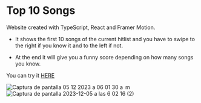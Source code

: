 # Top 10 Songs

Website created with TypeScript, React and Framer Motion.

- It shows the first 10 songs of the current hitlist and you have to swipe to the right if you know it and to the left if not.

- At the end it will give you a funny score depending on how many songs you know.

You can try it [HERE](https://top-songs-six.vercel.app/)

![Captura de pantalla 05 12 2023 a 06 01 30 a  m](https://github.com/carlosazeta/top-songs/assets/78436847/44da0e0a-52be-47a9-8e15-887357b43028)
![Captura de pantalla 2023-12-05 a las 6 02 16 (2)](https://github.com/carlosazeta/top-songs/assets/78436847/84ca1cb4-bea6-470a-8e84-59cf89faeb5f)
